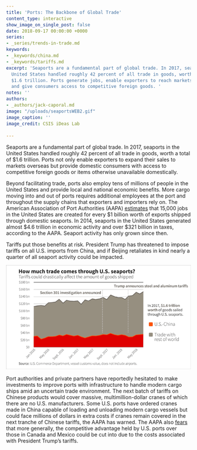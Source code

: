```yaml
---
title: 'Ports: The Backbone of Global Trade'
content_type: interactive
show_image_on_single_post: false
date: 2018-09-17 00:00:00 +0000
series:
- _series/trends-in-trade.md
keywords:
- _keywords/china.md
- _keywords/tariffs.md
excerpt: 'Seaports are a fundamental part of global trade. In 2017, seaports in the
  United States handled roughly 42 percent of all trade in goods, worth a total of
  $1.6 trillion. Ports generate jobs, enable exporters to reach markets overseas,
  and give consumers access to competitive foreign goods. '
notes: ''
authors:
- _authors/jack-caporal.md
image: "/uploads/seaportsWEB2.gif"
image_caption: ''
image_credit: CSIS iDeas Lab

---
```

Seaports are a fundamental part of global trade. In 2017, seaports in the United States handled roughly 42 percent of all trade in goods, worth a total of $1.6 trillion. Ports not only enable exporters to expand their sales to markets overseas but provide domestic consumers with access to competitive foreign goods or items otherwise unavailable domestically. 

Beyond facilitating trade, ports also employ tens of millions of people in the United States and provide local and national economic benefits. More cargo moving into and out of ports requires additional employees at the port and throughout the supply chains that exporters and importers rely on. The American Association of Port Authorities (AAPA) [estimates](http://www.aapa-ports.org/advocating/content.aspx?ItemNumber=21150) that 15,000 jobs in the United States are created for every $1 billion worth of exports shipped through domestic seaports. In 2014, seaports in the United States generated almost $4.6 trillion in economic activity and over $321 billion in taxes, according to the AAPA. Seaport activity has only grown since then. 

Tariffs put those benefits at risk. President Trump has threatened to impose tariffs on all U.S. imports from China, and if Beijing retaliates in kind nearly a quarter of all seaport activity could be impacted. 

![](/uploads/seaportsWEB2.gif)

Port authorities and private partners have reportedly hesitated to make investments to improve ports with infrastructure to handle modern cargo ships amid an uncertain trade environment. The next batch of tariffs on Chinese products would cover massive, multimillion-dollar cranes of which there are no U.S. manufacturers. Some U.S. ports have ordered cranes made in China capable of loading and unloading modern cargo vessels but could face millions of dollars in extra costs if cranes remain covered in the next tranche of Chinese tariffs, the AAPA has warned. The AAPA also [fears](http://aapa.files.cms-plus.com/PDFs/AAPAKurtNagleTestimonySection301Hearing24Aug2018.pdf) that more generally, the competitive advantage held by U.S. ports over those in Canada and Mexico could be cut into due to the costs associated with President Trump’s tariffs. 